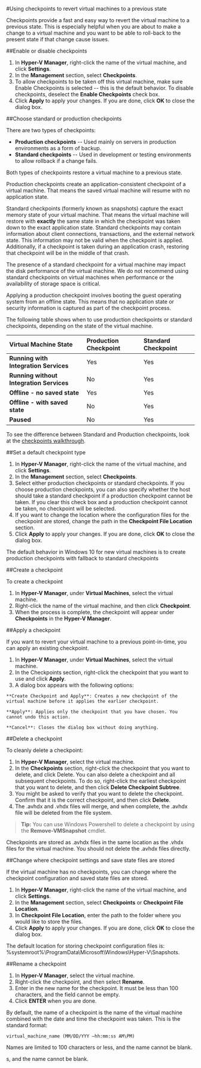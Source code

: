 #Using checkpoints to revert virtual machines to a previous state

Checkpoints provide a fast and easy way to revert the virtual machine to a previous state.
This is especially helpful when you are about to make a change to a virtual machine and you want to be able to roll-back to the present state if that change cause issues.

##Enable or disable checkpoints

1.  In **Hyper-V Manager**, right-click the name of the virtual machine, and click **Settings**.
2.  In the **Management** section, select **Checkpoints**.
3.  To allow checkpoints to be taken off this virtual machine, make sure Enable Checkpoints is selected -- this is the default behavior.
    To disable checkpoints, deselect the **Enable Checkpoints** check box.
4.  Click **Apply** to apply your changes.
    If you are done, click **OK** to close the dialog box.

##Choose standard or production checkpoints

There are two types of checkpoints:

*   **Production checkpoints** -- Used mainly on servers in production environments as a form of backup.
*   **Standard checkpoints** -- Used in development or testing environments to allow rollback if a change fails.

Both types of checkpoints restore a virtual machine to a previous state.

Production checkpoints create an application-consistent checkpoint of a virtual machine.
That means the saved virtual machine will resume with no application state.

Standard checkpoints (formerly known as snapshots) capture the exact memory state of your virtual machine.
That means the virtual machine will restore with **exactly** the same state in which the checkpoint was taken down to the exact application state.
Standard checkpoints may contain information about client connections, transactions, and the external network state.
This information may not be valid when the checkpoint is applied.
Additionally, if a checkpoint is taken during an application crash, restoring that checkpoint will be in the middle of that crash.

The presence of a standard checkpoint for a virtual machine may impact the disk performance of the virtual machine.
We do not recommend using standard checkpoints on virtual machines when performance or the availability of storage space is critical.

Applying a production checkpoint involves booting the guest operating system from an offline state.
This means that no application state or security information is captured as part of the checkpoint process.

The following table shows when to use production checkpoints or standard checkpoints, depending on the state of the virtual machine.

| **Virtual Machine State**| **Production Checkpoint**| **Standard Checkpoint**|
|:-----|:-----|:-----|
| **Running with Integration Services**| Yes| Yes|
| **Running without Integration Services**| No| Yes|
| **Offline - no saved state**| Yes| Yes|
| **Offline - with saved state**| No| Yes|
| **Paused**| No| Yes|
To see the difference between Standard and Production checkpoints, look at the [checkpoints walkthrough](../quick_start/walkthrough_checkpoints.md).

##Set a default checkpoint type

1.  In **Hyper-V Manager**, right-click the name of the virtual machine, and click **Settings**.
2.  In the **Management** section, select **Checkpoints**.
3.  Select either production checkpoints or standard checkpoints.
    If you choose production checkpoints, you can also specify whether the host should take a standard checkpoint if a production checkpoint cannot be taken.
    If you clear this check box and a production checkpoint cannot be taken, no checkpoint will be selected.
4.  If you want to change the location where the configuration files for the checkpoint are stored, change the path in the **Checkpoint File Location** section.
5.  Click **Apply** to apply your changes.
    If you are done, click **OK** to close the dialog box.

The default behavior in Windows 10 for new virtual machines is to create production checkpoints with fallback to standard checkpoints

##Create a checkpoint

To create a checkpoint

1.  In **Hyper-V Manager**, under **Virtual Machines**, select the virtual machine.
2.  Right-click the name of the virtual machine, and then click **Checkpoint**.
3.  When the process is complete, the checkpoint will appear under **Checkpoints** in the **Hyper-V Manager**.

##Apply a checkpoint

If you want to revert your virtual machine to a previous point-in-time, you can apply an existing checkpoint.

1.  In **Hyper-V Manager**, under **Virtual Machines**, select the virtual machine.
2.  In the Checkpoints section, right-click the checkpoint that you want to use and click **Apply**.
3.  A dialog box appears with the following options: 


```
**Create Checkpoint and Apply**: Creates a new checkpoint of the virtual machine before it applies the earlier checkpoint. 

**Apply**: Applies only the checkpoint that you have chosen. You cannot undo this action.

**Cancel**: Closes the dialog box without doing anything.

```


##Delete a checkpoint

To cleanly delete a checkpoint: 

1.  In **Hyper-V Manager**, select the virtual machine.
2.  In the **Checkpoints** section, right-click the checkpoint that you want to delete, and click Delete.
    You can also delete a checkpoint and all subsequent checkpoints.
    To do so, right-click the earliest checkpoint that you want to delete, and then click ****Delete Checkpoint** Subtree**.
3.  You might be asked to verify that you want to delete the checkpoint.
    Confirm that it is the correct checkpoint, and then click **Delete**.
4.  The .avhdx and .vhdx files will merge, and when complete, the .avhdx file will be deleted from the file system.

> **Tip:** You can use Windows Powershell to delete a checkpoint by using the **Remove-VMSnapshot** cmdlet.
> 

Checkpoints are stored as .avhdx files in the same location as the .vhdx files for the virtual machine.
You should not delete the .avhdx files directly.

##Change where checkpoint settings and save state files are stored

If the virtual machine has no checkpoints, you can change where the checkpoint configuration and saved state files are stored.

1.  In **Hyper-V Manager**, right-click the name of the virtual machine, and click **Settings**.
2.  In the **Management** section, select **Checkpoints** or **Checkpoint File Location**.
3.  In **Checkpoint File Location**, enter the path to the folder where you would like to store the files.
4.  Click **Apply** to apply your changes.
    If you are done, click **OK** to close the dialog box.

The default location for storing checkpoint configuration files is: %systemroot%\ProgramData\Microsoft\Windows\Hyper-V\Snapshots.


##Rename a checkpoint

1.  In **Hyper-V Manager**, select the virtual machine.
2.  Right-click the checkpoint, and then select **Rename**.
3.  Enter in the new name for the checkpoint.
    It must be less than 100 characters, and the field cannot be empty.
4.  Click **ENTER** when you are done.

By default, the name of a checkpoint is the name of the virtual machine combined with the date and time the checkpoint was taken.
This is the standard format:


```
virtual_machine_name (MM/DD/YYY –hh:mm:ss AM\PM)

```

Names are limited to 100 characters or less, and the name cannot be blank.


s, and the name cannot be blank. 


